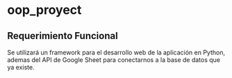 # oop_proyect

## Requerimiento Funcional

Se utilizará un framework para el desarrollo web de la aplicación en Python, ademas del API de Google Sheet para conectarnos a la base de datos que ya existe.
